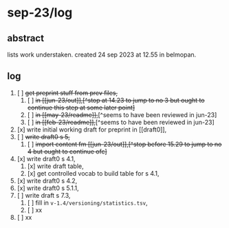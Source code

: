 # sep-23/log
## abstract

lists work understaken. created 24 sep 2023 at 12.55 in belmopan.

## log

1. [ ] ~~get preprint stuff from prev files,~~
    1. [ ] ~~in [[jun-23/out]],[^stop at 14.23 to jump to no 3 but ought to continue this step at some later point]~~
    2. [ ] ~~in [[may-23/readme]],~~[^seems to have been reviewed in jun-23]
    3. [ ] ~~in [[feb-23/readme]],~~[^seems to have been reviewed in jun-23]
2. [x] write initial working draft for preprint in [[draft0]],
3. [ ] ~~write draft0 s 5,~~
    1. [ ] ~~import content fm [[jun-23/out]],[^stop before 15.29 to jump to no 4 but ought to continue ofc]~~
4. [x] write draft0 s 4.1,
    1. [x] write draft table,
    2. [x] get controlled vocab to build table for s 4.1,
5. [x] write draft0 s 4.2,
6. [x] write draft0 s 5.1.1,
7. [ ] write draft s 7.3,
    1. [ ] fill in `v-1.4/versioning/statistics.tsv`,
    2. [ ] xx
8. [ ] xx